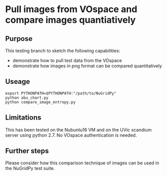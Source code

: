 # Pull images from VOspace and compare images quantiatively

## Purpose
This testing branch to sketch the following capabilities:

* demonstrate how to pull test data from the VOspace
* demonstrate how images in png format can be compared quantitatively

## Useage
```
export PYTHONPATH=$PYTHONPATH:"/path/to/NuGridPy"
python abu_chart.py 
python compare_image_entropy.py 
```

## Limitations
This has been tested on the Nubuntu16 VM and on the UVic scandium server using python 2.7. No VOspace authentication is needed. 

## Further steps
Please consider how this comparison technique of images can be used in the NuGridPy test suite.
